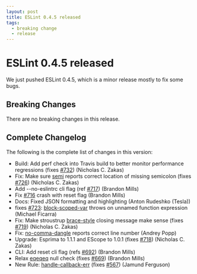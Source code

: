 ```yaml
---
layout: post
title: ESLint 0.4.5 released
tags:
  - breaking change
  - release
---
```

# ESLint 0.4.5 released

We just pushed ESLint 0.4.5, which is a minor release mostly to fix some bugs.

## Breaking Changes

There are no breaking changes in this release.

## Complete Changelog

The following is the complete list of changes in this version:

* Build: Add perf check into Travis build to better monitor performance regressions (fixes [#732](https://github.com/eslint/eslint/issues/732)) (Nicholas C. Zakas)
* Fix: Make sure [semi](http://eslint.org/docs/rules/semi.html) reports correct location of missing semicolon (fixes [#726](https://github.com/eslint/eslint/issues/726)) (Nicholas C. Zakas)
* Add --no-eslintrc cli flag (ref [#717](https://github.com/eslint/eslint/issues/717)) (Brandon Mills)
* Fix [#716](https://github.com/eslint/eslint/issues/716) crash with reset flag (Brandon Mills)
* Docs: Fixed JSON formatting and highlighting (Anton Rudeshko (Tesla))
* fixes [#723](https://github.com/eslint/eslint/issues/723): [block-scoped-var](http://eslint.org/docs/rules/block-scoped-var.html) throws on unnamed function expression (Michael Ficarra)
* Fix: Make stroustrup [brace-style](http://eslint.org/docs/rules/brace-style.html) closing message make sense (fixes [#719](https://github.com/eslint/eslint/issues/719)) (Nicholas C. Zakas)
* Fix: [no-comma-dangle](http://eslint.org/docs/rules/no-comma-dangle.html) reports correct line number (Andrey Popp)
* Upgrade: Esprima to 1.1.1 and EScope to 1.0.1 (fixes [#718](https://github.com/eslint/eslint/issues/718)) (Nicholas C. Zakas)
* CLI: Add reset cli flag (refs [#692](https://github.com/eslint/eslint/issues/692)) (Brandon Mills)
* Relax [eqeqeq](http://eslint.org/docs/rules/eqeqeq.html) null check (fixes [#669](https://github.com/eslint/eslint/issues/669)) (Brandon Mills)
* New Rule: [handle-callback-err](http://eslint.org/docs/rules/handle-callback-err.html) (fixes [#567](https://github.com/eslint/eslint/issues/567)) (Jamund Ferguson)
